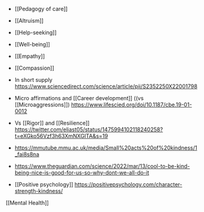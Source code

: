 - [[Pedagogy of care]]
- [[Altruism]]
- [[Help-seeking]]
- [[Well-being]]
- [[Empathy]]
- [[Compassion]]

- In short supply https://www.sciencedirect.com/science/article/pii/S2352250X22001798

- Micro affirmations and [[Career development]] ((vs [[Microaggressions]]) https://www.lifescied.org/doi/10.1187/cbe.19-01-0012

- Vs [[Rigor]] and [[Resilience]] https://twitter.com/eliast05/status/1475994102118240258?t=eXGko56Vzf3h63XmNXGITA&s=19

- https://mmutube.mmu.ac.uk/media/Small%20acts%20of%20kindness/1_fai8s8na

- https://www.theguardian.com/science/2022/mar/13/cool-to-be-kind-being-nice-is-good-for-us-so-why-dont-we-all-do-it

- [[Positive psychology]] https://positivepsychology.com/character-strength-kindness/

[[Mental Health]]
